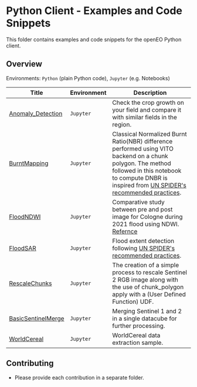 # Python Client - Examples and Code Snippets

This folder contains examples and code snippets for the openEO Python client.

## Overview

Environments: `Python` (plain Python code), `Jupyter` (e.g. Notebooks)


| Title | Environment | Description                                                                                                                                                                                                                                                                                                                           |
| ----- | ----------- |---------------------------------------------------------------------------------------------------------------------------------------------------------------------------------------------------------------------------------------------------------------------------------------------------------------------------------------|
| [Anomaly_Detection](./RescaleChunks/)   | `Jupyter`  | Check the crop growth on your field and compare it with similar fields in the region.                                                                                                                                                                                                                                                 |
| [BurntMapping](./BurntMapping/)   | `Jupyter`    | Classical Normalized Burnt Ratio(NBR) difference performed using VITO backend on a chunk polygon. The method followed in this notebook to compute DNBR is inspired from [UN SPIDER's recommended practices](https://www.un-spider.org/advisory-support/recommended-practices/recommended-practice-google-earth-engine-flood-mapping). |
| [FloodNDWI](./FloodNDWI/)   | `Jupyter`    | Comparative study between pre and post image for Cologne during 2021 flood using NDWI. [Refernce](https://labo.obs-mip.fr/multitemp/the-ndwi-applied-to-the-recent-flooding-in-the-central-us/)                                                                                                                                       |
| [FloodSAR](./FloodSAR/)   | `Jupyter`    | Flood extent detection following [UN SPIDER's recommended practices](https://www.un-spider.org/advisory-support/recommended-practices/recommended-practice-google-earth-engine-flood-mapping).                                                                                                                                        |
| [RescaleChunks](./RescaleChunks/)   | `Jupyter`   | The creation of a simple process to rescale Sentinel 2 RGB image along with the use of chunk_polygon apply with a (User Defined Function) UDF.                                                                                                                                                                                        |
| [BasicSentinelMerge](./BasicSentinelMerge/) | `Jupyter`   | Merging Sentinel 1 and 2 in a single datacube for further processing.                                                                                                                                                                                                                                                                 |
| [WorldCereal](./WorldCereal/) | `Jupyter`   | WorldCereal data extraction sample.                                                                                                                                                                                                                                                                 |



## Contributing

* Please provide each contribution in a separate folder.